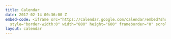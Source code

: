```yaml
---
title: Calendar
date: 2017-02-14 00:36:00 Z
embed-code: <iframe src="https://calendar.google.com/calendar/embed?showTitle=0&amp;showCalendars=0&amp;mode=AGENDA&amp;height=600&amp;wkst=1&amp;bgcolor=%f4f7f9&amp;src=sahadeva.com_7idn2pv3j949hcbvmk8g66uimc%40group.calendar.google.com&amp;color=%2323164E&amp;ctz=America%2FLos_Angeles"
  style="border-width:0" width="800" height="600" frameborder="0" scrolling="no"></iframe>
layout: calendar
---
```


